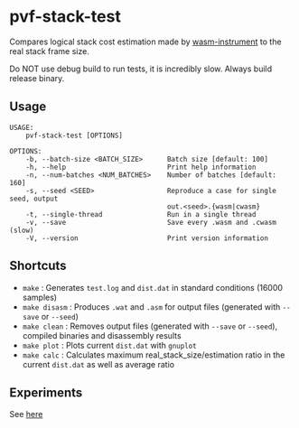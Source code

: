 # pvf-stack-test

Compares logical stack cost estimation made by [wasm-instrument](https://github.com/paritytech/wasm-instrument) to the real stack frame size.

Do NOT use debug build to run tests, it is incredibly slow. Always build release binary.

## Usage
```
USAGE:
    pvf-stack-test [OPTIONS]

OPTIONS:
    -b, --batch-size <BATCH_SIZE>      Batch size [default: 100]
    -h, --help                         Print help information
    -n, --num-batches <NUM_BATCHES>    Number of batches [default: 160]
    -s, --seed <SEED>                  Reproduce a case for single seed, output
                                       out.<seed>.{wasm|cwasm}
    -t, --single-thread                Run in a single thread
    -v, --save                         Save every .wasm and .cwasm (slow)
    -V, --version                      Print version information
```

## Shortcuts

* `make` : Generates `test.log` and `dist.dat` in standard conditions (16000 samples)
* `make disasm` : Produces `.wat` and `.asm` for output files (generated with `--save` or `--seed`)
* `make clean` : Removes output files (generated with `--save` or `--seed`), compiled binaries and disassembly results
* `make plot` : Plots current `dist.dat` with `gnuplot`
* `make calc` : Calculates maximum real_stack_size/estimation ratio in the current `dist.dat` as well as average ratio

## Experiments

See [here](https://github.com/s0me0ne-unkn0wn/pvf-stack-test/tree/main/exp)
